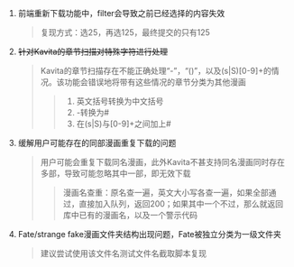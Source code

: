 1. 前端重新下载功能中，filter会导致之前已经选择的内容失效 
    >复现方式：选25，再选125，最终提交的只有125
2. ~~针对Kavita的章节扫描对特殊字符进行处理~~
    >Kavita的章节扫描存在不能正确处理“-”，“()”，以及(s|S)[0-9]+的情况。该功能会错误地将带有这些情况的章节分类为其他漫画
    >>1. 英文括号转换为中文括号
    >>2. -转换为#
    >>3. 在(s|S)与[0-9]+之间加上#
3. 缓解用户可能存在的同部漫画重复下载的问题
    >用户可能会重复下载同名漫画，此外Kavita不甚支持同名漫画同时存在多部，导致可能忽略其中一部，即无效下载
    >>漫画名查重：原名查一遍，英文大小写各查一遍，如果全部通过，直接加入队列，返回200；如果其中一个不过，那么就返回库中已有的漫画名，以及一个警示代码
4. Fate/strange fake漫画文件夹结构出现问题，Fate被独立分类为一级文件夹
   >建议尝试使用该文件名测试文件名截取脚本复现
